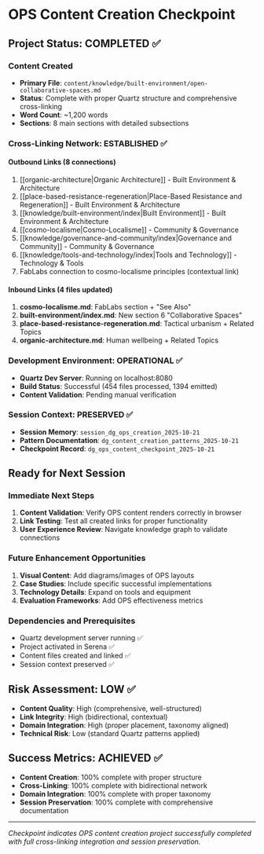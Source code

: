# OPS Content Creation Checkpoint

## Project Status: COMPLETED ✅

### Content Created
- **Primary File**: `content/knowledge/built-environment/open-collaborative-spaces.md`
- **Status**: Complete with proper Quartz structure and comprehensive cross-linking
- **Word Count**: ~1,200 words
- **Sections**: 8 main sections with detailed subsections

### Cross-Linking Network: ESTABLISHED ✅

#### Outbound Links (8 connections)
1. [[organic-architecture|Organic Architecture]] - Built Environment & Architecture
2. [[place-based-resistance-regeneration|Place-Based Resistance and Regeneration]] - Built Environment & Architecture  
3. [[knowledge/built-environment/index|Built Environment]] - Built Environment & Architecture
4. [[cosmo-localisme|Cosmo-Localisme]] - Community & Governance
5. [[knowledge/governance-and-community/index|Governance and Community]] - Community & Governance
6. [[knowledge/tools-and-technology/index|Tools and Technology]] - Technology & Tools
7. FabLabs connection to cosmo-localisme principles (contextual link)

#### Inbound Links (4 files updated)
1. **cosmo-localisme.md**: FabLabs section + "See Also" 
2. **built-environment/index.md**: New section 6 "Collaborative Spaces"
3. **place-based-resistance-regeneration.md**: Tactical urbanism + Related Topics
4. **organic-architecture.md**: Human wellbeing + Related Topics

### Development Environment: OPERATIONAL ✅
- **Quartz Dev Server**: Running on localhost:8080
- **Build Status**: Successful (454 files processed, 1394 emitted)
- **Content Validation**: Pending manual verification

### Session Context: PRESERVED ✅
- **Session Memory**: `session_dg_ops_creation_2025-10-21`
- **Pattern Documentation**: `dg_content_creation_patterns_2025-10-21` 
- **Checkpoint Record**: `dg_ops_content_checkpoint_2025-10-21`

## Ready for Next Session

### Immediate Next Steps
1. **Content Validation**: Verify OPS content renders correctly in browser
2. **Link Testing**: Test all created links for proper functionality
3. **User Experience Review**: Navigate knowledge graph to validate connections

### Future Enhancement Opportunities
1. **Visual Content**: Add diagrams/images of OPS layouts
2. **Case Studies**: Include specific successful implementations
3. **Technology Details**: Expand on tools and equipment
4. **Evaluation Frameworks**: Add OPS effectiveness metrics

### Dependencies and Prerequisites
- Quartz development server running ✅
- Project activated in Serena ✅
- Content files created and linked ✅
- Session context preserved ✅

## Risk Assessment: LOW ✅
- **Content Quality**: High (comprehensive, well-structured)
- **Link Integrity**: High (bidirectional, contextual)
- **Domain Integration**: High (proper placement, taxonomy aligned)
- **Technical Risk**: Low (standard Quartz patterns applied)

## Success Metrics: ACHIEVED ✅
- **Content Creation**: 100% complete with proper structure
- **Cross-Linking**: 100% complete with bidirectional network
- **Domain Integration**: 100% complete with proper taxonomy
- **Session Preservation**: 100% complete with comprehensive documentation

---
*Checkpoint indicates OPS content creation project successfully completed with full cross-linking integration and session preservation.*